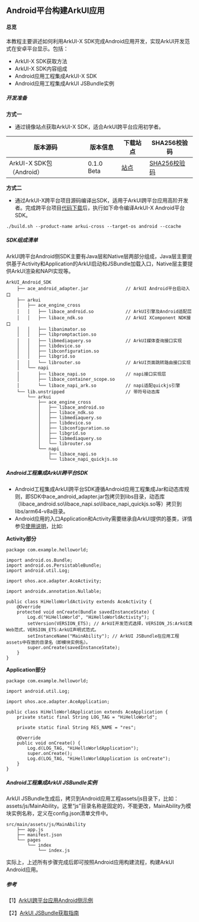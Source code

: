 ## Android平台构建ArkUI应用

#### 总览

本教程主要讲述如何利用ArkUI-X SDK完成Android应用开发，实现ArkUI开发范式在安卓平台显示。包括：

* ArkUI-X SDK获取方法
* ArkUI-X SDK内容组成
* Android应用工程集成ArkUI-X SDK
* Android应用工程集成ArkUI JSBundle实例

##### 开发准备

**方式一**

* 通过镜像站点获取ArkUI-X SDK，适合ArkUI跨平台应用初学者。

| 版本源码                             | **版本信息** | **下载站点** | **SHA256校验码** |
| ------------------------------------ | ------------ | ------------ | ---------------- |
| ArkUI-X SDK包（Android） | 0.1.0 Beta    | [站点]()     | [SHA256校验码]() |

**方式二**

* 通过ArkUI-X跨平台项目源码编译出SDK，适用于ArkUI跨平台应用高阶开发者。完成跨平台项目[代码下载](../../application-dev/quick-start/README.md)后，执行如下命令编译ArkUI-X Android平台SDK。

```
./build.sh --product-name arkui-cross --target-os android --ccache
```

##### SDK组成清单

ArkUI跨平台Android侧SDK主要有Java层和Native层两部分组成，Java层主要提供基于Activity和Application的ArkUI启动和JSBundle加载入口，Native层主要提供ArkUI渲染和NAPI实现等。

```
ArkUI_Android_SDK
    ├── ace_android_adapter.jar              // ArkUI Android平台启动入口
    ├── arkui
    │   ├── ace_engine_cross
    │   │   ├── libace_android.so            // ArkUI引擎及Android适配层
    │   │   ├── libace_ndk.so                // ArkUI XComponent NDK接口
    │   │   ├── libanimator.so
    │   │   ├── libpromptaction.so
    │   │   ├── libmediaquery.so             // ArkUI媒体查询接口实现
    │   │   ├── libdevice.so
    │   │   ├── libconfiguration.so
    │   │   ├── libgrid.so
    │   │   └── librouter.so                 // ArkUI页面跳转路由接口实现
    │   └── napi
    │       ├── libace_napi.so               // napi接口实现层
    │       ├── libace_container_scope.so
    │       └── libace_napi_ark.so           // napi适配quickjs引擎
    └── lib.unstripped                       // 带符号动态库
        └── arkui
            ├── ace_engine_cross
            │   ├── libace_android.so
            │   ├── libace_ndk.so
            │   ├── libmediaquery.so
            │   ├── libdevice.so
            │   ├── libconfiguration.so
            │   ├── libgrid.so
            │   ├── libmediaquery.so
            │   └── librouter.so
            └── napi
                ├── libace_napi.so
                └── libace_napi_quickjs.so
```

##### Android工程集成ArkUI跨平台SDK

* Android工程集成ArkUI跨平台SDK遵循Android应用工程集成Jar和动态库规则，即SDK中ace_android_adapter.jar包拷贝到libs目录，动态库（libace_android.so\libace_napi.so\libace_napi_quickjs.so等）拷贝到libs/arm64-v8a目录。
* Android应用的入口Application和Activity需要继承自ArkUI提供的基类，详情参见[使用说明](https://gitee.com/arkui-x/android#使用说明)，比如:

**Activity部分**

```
package com.example.helloworld;

import android.os.Bundle;
import android.os.PersistableBundle;
import android.util.Log;

import ohos.ace.adapter.AceActivity;

import androidx.annotation.Nullable;

public class HiHelloWorldActivity extends AceActivity {
    @Override
    protected void onCreate(Bundle savedInstanceState) {
        Log.d("HiHelloWorld", "HiHelloWorldActivity");
        setVersion(VERSION_ETS); // ArkUI开发范式选择，VERSION_JS:ArkUI类Web范式，VERSION_ETS:ArkUI声明式范式。
        setInstanceName("MainAbility"); // ArkUI JSBundle在应用工程assets中存放的目录名（即模块实例名）。
        super.onCreate(savedInstanceState);
    }
}
```

**Application部分**

```
package com.example.helloworld;

import android.util.Log;

import ohos.ace.adapter.AceApplication;

public class HiHelloWorldApplication extends AceApplication {
    private static final String LOG_TAG = "HiHelloWorld";

    private static final String RES_NAME = "res";

    @Override
    public void onCreate() {
        Log.d(LOG_TAG, "HiHelloWorldApplication");
        super.onCreate();
        Log.d(LOG_TAG, "HiHelloWorldApplication is onCreate");
    }
}
```

##### Android工程集成ArkUI JSBundle实例

ArkUI JSBundle生成后，拷贝到Android应用工程assets/js目录下，比如：assets/js/MainAbility。这里“js”目录名称是固定的，不能更改，MainAbility为模块实例名称，定义在config.json清单文件中。

```
src/main/assets/js/MainAbility
    ├── app.js
    ├── manifest.json
    └── pages
        └── index
            └── index.js
```

实际上，上述所有步骤完成后即可按照Android应用构建流程，构建ArkUI Android应用。

##### 参考

【1】[ArkUI跨平台应用Android侧示例](https://gitee.com/arkui-x/samples)

【2】[ArkUI JSBundle获取指南]()

